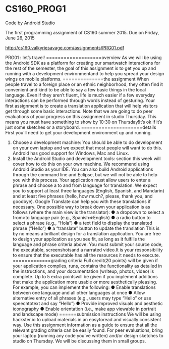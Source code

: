 # CS160_PROG1
Code by Android Studio

The first programming assignment of CS160 summer 2015.
Due on Friday, June 26, 2015

http://cs160.valkyriesavage.com/assignments/PRG01.pdf

PRG01 : let’s travel!
===================overview
As we will be using the Android SDK as a platform for creating our smartwatch interactions for
the rest of the semester, the goal of this assignment is to get you up and running with a
development environment​and to help you spread your design wings on mobile platforms.
==============the assignment
When people travel to a foreign place or an ethnic neighborhood, they often find it convenient
and kind to be able to say a few basic things in the local language. Even if they aren’t fluent,
life is much easier if a few everyday interactions can be performed through words instead of
gesturing. Your first assignment is to create a translation application that will help visitors get
through some basic interactions.
Note that we are going to do peer evaluations of your progress on this assignment in studio
Thursday. This means you must have something to show by 10:30 on Thursday!​It’s ok if
it’s just some sketches or a storyboard.
=====================details
First you’ll need to get your development environment up and running.
1. Choose a development machine: You should be able to do development on your own
laptop and we expect that most people will want to do this. Android has good support
for Windows, Mac and Linux.
2. Install the Android Studio and development tools: section this week will cover how to
do this on your own machine. We recommend using Android Studio as your IDE. You
can also build Android applications through the command line and Eclipse, but we will
not be able to help you with this process.
Your application must allow users to enter a phrase and choose a to and from language for
translation. We expect you to support at least three languages (English, Spanish, and
Mandarin) and at least five phrases (hello, how much?, please, thank you, and goodbye).
Google Translate can help you with these translations if necessary.
One possible way to break down your application is as follows (where the main view is the
translator):
● a dropdown to select a from­>to language pair (e.g., Spanish=>English)
● a radio button to select a phrase (e.g., “Hola”)
● a text field to display the translated phrase (“Hello”)
● a “translate” button to update the translation
This is by no means a brilliant design for a translation application. You are free to design your
application as you see fit, as long as it fulfills the language and phrase criteria above.
You must submit your source code​, the executable​, screenshots​and a narrated video.​It is
your responsibility to ensure that the executable has all the resources it needs to execute.
=============grading criteria
Full credit​(20 points) will be given if your application compiles, runs, contains the
functionality as detailed in the instructions, and your documentation (writeup, photos, video) is
complete.
Up to 5 extra points​will be given if you implement additions that make the application more
usable or more aesthetically pleasing. For example, you can implement the following:
● Enable translations between one language and all other languages at once
● Allow alternative entry of all phrases (e.g., users may type “Hello” or use
speech­to­text and say “Hello”)
● Provide improved visuals and aesthetic iconography
● Enable orientation (i.e., make app viewable in portrait and landscape mode)
======submission instructions
We will be using hackster.io to upload materials in an easy­to­read and visually consistent
way. Use this assignment information as a guide to ensure that all the relevant grading
criteria can be easily found.
For peer evaluations, bring your laptop (running any code you’ve written) and/or design
sketches to studio on Thursday. We will be discussing them in small groups.